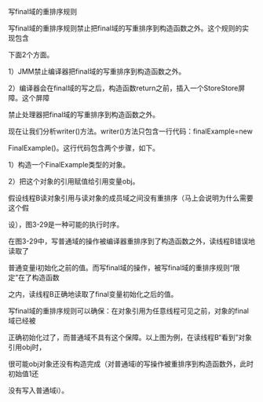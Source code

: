 写final域的重排序规则

写final域的重排序规则禁止把final域的写重排序到构造函数之外。这个规则的实现包含

下面2个方面。

1）JMM禁止编译器把final域的写重排序到构造函数之外。

2）编译器会在final域的写之后，构造函数return之前，插入一个StoreStore屏障。这个屏障

禁止处理器把final域的写重排序到构造函数之外。

现在让我们分析writer\(\)方法。writer\(\)方法只包含一行代码：finalExample=new

FinalExample\(\)。这行代码包含两个步骤，如下。

1）构造一个FinalExample类型的对象。

2）把这个对象的引用赋值给引用变量obj。

假设线程B读对象引用与读对象的成员域之间没有重排序（马上会说明为什么需要这个假

设），图3-29是一种可能的执行时序。

在图3-29中，写普通域的操作被编译器重排序到了构造函数之外，读线程B错误地读取了

普通变量i初始化之前的值。而写final域的操作，被写final域的重排序规则“限定”在了构造函数

之内，读线程B正确地读取了final变量初始化之后的值。

写final域的重排序规则可以确保：在对象引用为任意线程可见之前，对象的final域已经被

正确初始化过了，而普通域不具有这个保障。以上图为例，在读线程B“看到”对象引用obj时，

很可能obj对象还没有构造完成（对普通域i的写操作被重排序到构造函数外，此时初始值1还

没有写入普通域i）。

